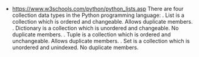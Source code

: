 - https://www.w3schools.com/python/python_lists.asp
  There are four collection data types in the Python programming language:
    . List is a collection which is ordered and changeable. Allows duplicate members.
    . Dictionary is a collection which is unordered and changeable. No duplicate members.
    . Tuple is a collection which is ordered and unchangeable. Allows duplicate members.
    . Set is a collection which is unordered and unindexed. No duplicate members.
